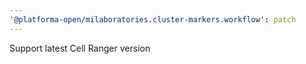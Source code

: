 ```yaml
---
'@platforma-open/milaboratories.cluster-markers.workflow': patch
---
```


Support latest Cell Ranger version
